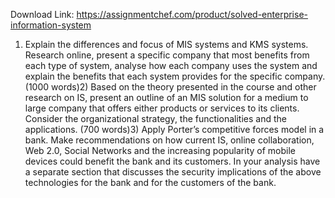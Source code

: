 Download Link: https://assignmentchef.com/product/solved-enterprise-information-system
<br>
1) Explain the differences and focus of MIS systems and KMS systems. Research online, present a specific company that most benefits from each type of system, analyse how each company uses the system and explain the benefits that each system provides for the specific company. (1000 words)2) Based on the theory presented in the course and other research on IS, present an outline of an MIS solution for a medium to large company that offers either products or services to its clients. Consider the organizational strategy, the functionalities and the applications. (700 words)3) Apply Porter’s competitive forces model in a bank. Make recommendations on how current IS, online collaboration, Web 2.0, Social Networks and the increasing popularity of mobile devices could benefit the bank and its customers. In your analysis have a separate section that discusses the security implications of the above technologies for the bank and for the customers of the bank.